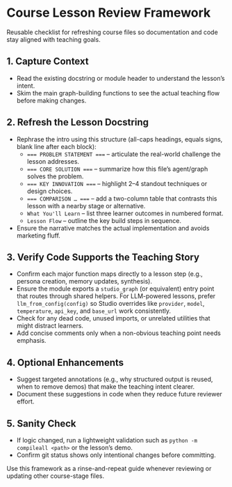 # Course Lesson Review Framework

Reusable checklist for refreshing course files so documentation and code stay aligned with teaching goals.

## 1. Capture Context
- Read the existing docstring or module header to understand the lesson’s intent.
- Skim the main graph-building functions to see the actual teaching flow before making changes.

## 2. Refresh the Lesson Docstring
- Rephrase the intro using this structure (all-caps headings, equals signs, blank line after each block):
  - `=== PROBLEM STATEMENT ===` – articulate the real-world challenge the lesson addresses.
  - `=== CORE SOLUTION ===` – summarize how this file’s agent/graph solves the problem.
  - `=== KEY INNOVATION ===` – highlight 2–4 standout techniques or design choices.
  - `=== COMPARISON … ===` – add a two-column table that contrasts this lesson with a nearby stage or alternative.
  - `What You'll Learn` – list three learner outcomes in numbered format.
  - `Lesson Flow` – outline the key build steps in sequence.
- Ensure the narrative matches the actual implementation and avoids marketing fluff.

## 3. Verify Code Supports the Teaching Story
- Confirm each major function maps directly to a lesson step (e.g., persona creation, memory updates, synthesis).
- Ensure the module exports a `studio_graph` (or equivalent) entry point that routes through shared helpers. For LLM-powered lessons, prefer `llm_from_config(config)` so Studio overrides like `provider`, `model`, `temperature`, `api_key`, and `base_url` work consistently.
- Check for any dead code, unused imports, or unrelated utilities that might distract learners.
- Add concise comments only when a non-obvious teaching point needs emphasis.

## 4. Optional Enhancements
- Suggest targeted annotations (e.g., why structured output is reused, when to remove demos) that make the teaching intent clearer.
- Document these suggestions in code when they reduce future reviewer effort.

## 5. Sanity Check
- If logic changed, run a lightweight validation such as `python -m compileall <path>` or the lesson’s demo.
- Confirm git status shows only intentional changes before committing.

Use this framework as a rinse-and-repeat guide whenever reviewing or updating other course-stage files.
